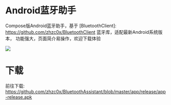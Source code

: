 # Android蓝牙助手

Compose版Android蓝牙助手，基于 [BluetoothClient]: https://github.com/zhzc0x/BluetoothClient 蓝牙库，适配最新Android系统版本，
功能强大，页面简介易操作，欢迎下载体验

![](https://github.com/zhzc0x/BluetoothAssistant/blob/master/demo.gif)

# 下载

前往下载: https://github.com/zhzc0x/BluetoothAssistant/blob/master/app/release/app-release.apk

